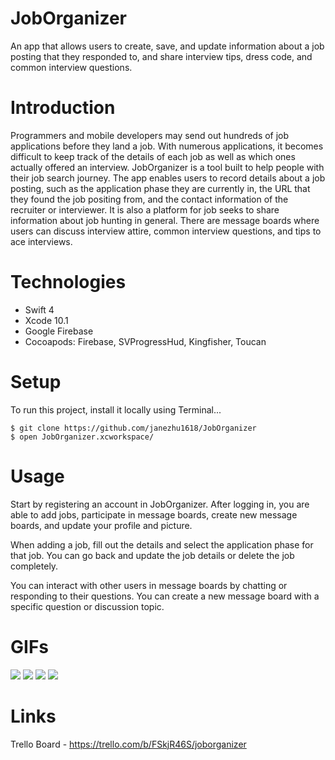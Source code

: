 # JobOrganizer
An app that allows users to create, save, and update information about a job posting that they responded to, and share interview tips, dress code, and common interview questions.

# Introduction
Programmers and mobile developers may send out hundreds of job applications before they land a job.  With numerous applications, it becomes difficult to keep track of the details of each job as well as which ones actually offered an interview.  JobOrganizer is a tool built to help people with their job search journey.  The app enables users to record details about a job posting, such as the application phase they are currently in, the URL that they found the job positing from, and the contact information of the recruiter or interviewer.  It is also a platform for job seeks to share information about job hunting in general.  There are message boards where users can discuss interview attire, common interview questions, and tips to ace interviews. 

# Technologies
- Swift 4
- Xcode 10.1
- Google Firebase
- Cocoapods: Firebase, SVProgressHud, Kingfisher, Toucan

# Setup
To run this project, install it locally using Terminal...
```
$ git clone https://github.com/janezhu1618/JobOrganizer
$ open JobOrganizer.xcworkspace/
```

# Usage
Start by registering an account in JobOrganizer.  After logging in, you are able to add jobs, participate in message boards, create new message boards, and update your profile and picture. 

When adding a job, fill out the details and select the application phase for that job. You can go back and update the job details or delete the job completely.  

You can interact with other users in message boards by chatting or responding to their questions.  You can create a new message board with a specific question or discussion topic. 

# GIFs
![](JobOrganizerGif1a.gif)
![](JobOrganizerGif2a.gif)
![](JobOrganizerGif3a.gif)
![](JobOrganizerGif4.gif)

# Links
Trello Board - https://trello.com/b/FSkjR46S/joborganizer
